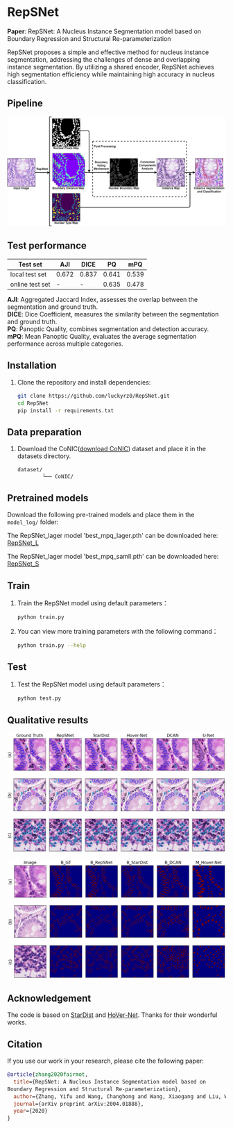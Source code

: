 # RepSNet

**Paper**: RepSNet: A Nucleus Instance Segmentation model based on Boundary Regression and Structural Re-parameterization<!-- (https://arxiv.org/abs/2004.01888) -->

<!-- RepSNet 提出了一种简单有效的细胞核实例分割方法，缓解了密集粘连实例分割的挑战。通过使用共享的特征提取网络，RepSNet在保持高效分割的同时，实现了细胞核分类的高精度。 -->
RepSNet proposes a simple and effective method for nucleus instance segmentation, addressing the challenges of dense and overlapping instance segmentation. By utilizing a shared encoder, RepSNet achieves high segmentation efficiency while maintaining high accuracy in nucleus classification.
## Pipeline

![RepSNet Pipeline](/assets/image.png)


<!-- FairMOT 使用了 DLA-34 作为 backbone，同时为检测和 Re-ID 任务提供了统一的特征表示。网络结构如下图所示：
![RepSNet Pipeline](/assets/model_structure.png)
1. DLA-34 backbone
2. Shared head for detection and Re-ID
3. Multi-scale feature fusion for fairness -->

<!-- ## 更新记录

- 2020/04/22: 发布了 FairMOT 初版代码
- 2020/06/10: 更新了自定义挑战数据集上的性能表现 -->

## Test performance

| Test set      | AJI | DICE | PQ | mPQ  |
|--------------|------|------|-----|------|
| local test set  | 0.672 | 0.837 | 0.641 | 0.539 |
| online test set | - | - | 0.635 | 0.478  |

**AJI**: Aggregated Jaccard Index, assesses the overlap between the segmentation and ground truth.  
**DICE**: Dice Coefficient, measures the similarity between the segmentation and ground truth.  
**PQ**: Panoptic Quality, combines segmentation and detection accuracy.  
**mPQ**: Mean Panoptic Quality, evaluates the average segmentation performance across multiple categories.
<!-- - **AJI**: 聚合 Jaccard 指数，评估分割与真实分割的重叠度。  
- **DICE**: Dice 系数，衡量分割与真实分割的相似度。 
- **PQ**: 全景质量，结合分割和检测的准确性。  
- **mPQ**: 平均全景质量，评估多个类别的平均分割性能。 -->

## Installation

1. Clone the repository and install dependencies:
    ```bash
    git clone https://github.com/luckyrz0/RepSNet.git
    cd RepSNet
    pip install -r requirements.txt
    ```

<!-- 2. 编译 DLA 模型：
    ```bash
    cd src/lib/models/networks
    sh make.sh
    cd ../../../
    ``` -->

## Data preparation

<!-- 1. 下载 CoNIC 数据集 ([CoNIC](https://github.com/TissueImageAnalytics/CoNIC)) 并放置在 `datasets` 目录下: -->
1. Download the CoNIC([download CoNIC](https://github.com/TissueImageAnalytics/CoNIC)) dataset and place it in the datasets directory.
    ```
   dataset/
            └── CoNIC/
    ```

## Pretrained models

<!-- 下载以下预训练模型，并将其放置在 `model_log/` 文件夹下： -->
Download the following pre-trained models and place them in the `model_log/` folder:
<!-- | Test         | AJI | DICE | PQ | mPQ  |
|--------------|------|------|-----|------|
| local_test   | 0.672 | 0.837 | 0.641 | 0.539 |
| local_test   | - | - | 0.635 | 0.478  | -->

The RepSNet_lager model 'best_mpq_lager.pth' can be downloaded here: [RepSNet_L](https://drive.google.com/file/d/1082dGUDeGQQwiOxylXmgU5ueArpGs2Ib/view?usp=sharing)

The RepSNet_lager model 'best_mpq_samll.pth' can be downloaded here:  [RepSNet_S](https://github.com/ifzhang/FairMOT/releases/download/v1.0/dla34.pth)

## Train

<!-- 1. 使用默认参数训练 RepSNet 模型： -->
1. Train the RepSNet model using default parameters：
    ```bash
    python train.py
    ```

<!-- 2. 可通过以下命令查看更多训练参数： -->
2. You can view more training parameters with the following command：
    ```bash
    python train.py --help
    ```

## Test

<!-- 1. 在 CoNIC 数据集上进行测试： -->
1. Test the RepSNet model using default parameters：
    ```bash
    python test.py
    ```

<!-- ## Quantitative Results

| Method     | AJI | DICE | PQ | mPQ  |
|--------------|------|------|-----|------|
| U-Net      | 0.518 | 0.800 | 0.505 | 0.411 |
| DCAN       | 0.636 | 0.815 | 0.590 | 0.480 |
| Hover-Net       | 0.663 | 0.830 | 0.628 | 0.531 |
| StarDist       | 0.671 | 0.837 | 0.634 | 0.547 |
| RepSNet       | 0.683 | 0.841 | 0.641 | 0.563 | -->

## Qualitative results

![RepSNet Qualitative Results1](/results/Qualitative_analysis1.png)

![RepSNet Qualitative Results1](/results/Qualitative_analysis2.png)


## Acknowledgement
The code is based on [StarDist](https://github.com/stardist/augmend) and [HoVer-Net](https://github.com/vqdang/hover_net). Thanks for their wonderful works.
## Citation

<!-- 如果你在研究中使用了我们的工作，请引用以下论文： -->
If you use our work in your research, please cite the following paper:

```bibtex
@article{zhang2020fairmot,
  title={RepSNet: A Nucleus Instance Segmentation model based on
Boundary Regression and Structural Re-parameterization},
  author={Zhang, Yifu and Wang, Changhong and Wang, Xiaogang and Liu, Wei},
  journal={arXiv preprint arXiv:2004.01888},
  year={2020}
}
